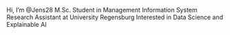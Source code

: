 Hi, I’m @Jens28
M.Sc. Student in Management Information System
Research Assistant at University Regensburg
Interested in Data Science and Explainable AI

<!---
Jens28/Jens28 is a ✨ special ✨ repository because its `README.md` (this file) appears on your GitHub profile.
You can click the Preview link to take a look at your changes.
--->
